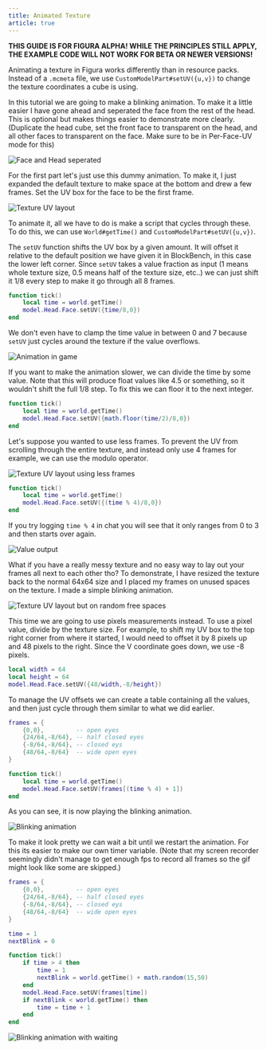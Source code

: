 ```yaml
---
title: Animated Texture
article: true
---
```


**THIS GUIDE IS FOR FIGURA ALPHA! WHILE THE PRINCIPLES STILL APPLY, THE EXAMPLE CODE WILL NOT WORK FOR BETA OR NEWER VERSIONS!**

Animating a texture in Figura works differently than in resource packs. Instead of a `.mcmeta` file, we use `CustomModelPart#setUV({u,v})` to change the texture coordinates a cube is using.

In this tutorial we are going to make a blinking animation. To make it a little easier I have gone ahead and seperated the face from the rest of the head. This is optional but makes things easier to demonstrate more clearly. (Duplicate the head cube, set the front face to transparent on the head, and all other faces to transparent on the face. Make sure to be in Per-Face-UV mode for this)

![Face and Head seperated](./assets/model-1.gif)

For the first part let's just use this dummy animation. To make it, I just expanded the default texture to make space at the bottom and drew a few frames. Set the UV box for the face to be the first frame.

![Texture UV layout](./assets/texture-1.png)

To animate it, all we have to do is make a script that cycles through these. To do this, we can use `World#getTime()` and `CustomModelPart#setUV({u,v})`.

The `setUV` function shifts the UV box by a given amount. It will offset it relative to the default position we have given it in BlockBench, in this case the lower left corner. Since `setUV` takes a value fraction as input (1 means whole texture size, 0.5 means half of the texture size, etc..) we can just shift it 1/8 every step to make it go through all 8 frames.

```lua
function tick()
    local time = world.getTime()
    model.Head.Face.setUV({time/8,0})
end
```
We don't even have to clamp the time value in between 0 and 7 because `setUV` just cycles around the texture if the value overflows.

![Animation in game](./assets/minecraft-1.gif)

If you want to make the animation slower, we can divide the time by some value. Note that this will produce float values like 4.5 or something, so it wouldn't shift the full 1/8 step. To fix this we can floor it to the next integer.

```lua
function tick()
    local time = world.getTime()
    model.Head.Face.setUV({math.floor(time/2)/8,0})
end
```

Let's suppose you wanted to use less frames. To prevent the UV from scrolling through the entire texture, and instead only use 4 frames for example, we can use the modulo operator.

![Texture UV layout using less frames](./assets/texture-2.png)

```lua
function tick()
    local time = world.getTime()
    model.Head.Face.setUV({(time % 4)/8,0})
end
```

If you try logging `time % 4` in chat you will see that it only ranges from 0 to 3 and then starts over again.

![Value output](./assets/chat-1.png)

What if you have a really messy texture and no easy way to lay out your frames all next to each other tho? To demonstrate, I have resized the texture back to the normal 64x64 size and I placed my frames on unused spaces on the texture. I made a simple blinking animation.

![Texture UV layout but on random free spaces](./assets/texture-3.png)

This time we are going to use pixels measurements instead. To use a pixel value, divide by the texture size. For example, to shift my UV box to the top right corner from where it started, I would need to offset it by 8 pixels up and 48 pixels to the right. Since the V coordinate goes down, we use -8 pixels.

```lua
local width = 64
local height = 64
model.Head.Face.setUV({48/width,-8/height})
```

To manage the UV offsets we can create a table containing all the values, and then just cycle through them similar to what we did earlier.

```lua
frames = {
    {0,0},         -- open eyes
    {24/64,-8/64}, -- half closed eyes
    {-8/64,-8/64}, -- closed eys
    {48/64,-8/64}  -- wide open eyes
}

function tick()
    local time = world.getTime()
    model.Head.Face.setUV(frames[(time % 4) + 1])
end
```

As you can see, it is now playing the blinking animation.

![Blinking animation](./assets/minecraft-2.gif)

To make it look pretty we can wait a bit until we restart the animation. For this its easier to make our own timer variable. (Note that my screen recorder seemingly didn't manage to get enough fps to record all frames so the gif might look like some are skipped.)

```lua
frames = {
    {0,0},         -- open eyes
    {24/64,-8/64}, -- half closed eyes
    {-8/64,-8/64}, -- closed eys
    {48/64,-8/64}  -- wide open eyes
}

time = 1
nextBlink = 0

function tick()
    if time > 4 then
        time = 1
        nextBlink = world.getTime() + math.random(15,50)
    end
    model.Head.Face.setUV(frames[time])
    if nextBlink < world.getTime() then
        time = time + 1
    end
end
```

![Blinking animation with waiting](./assets/minecraft-3.gif)
